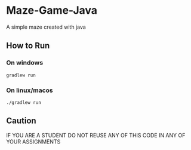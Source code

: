 # Maze-Game-Java
A simple maze created with java

## How to Run
### On windows
    gradlew run
### On linux/macos
    ./gradlew run

## Caution
IF YOU ARE A STUDENT DO NOT REUSE ANY OF THIS CODE IN ANY OF YOUR ASSIGNMENTS